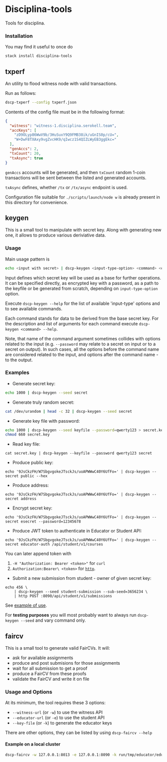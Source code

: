# Disciplina-tools

Tools for disciplina.

### Installation

You may find it useful to once do

```bash
stack install disciplina-tools
```

## txperf

An utility to flood witness node with valid transactions.

Run as follows:

```bash
dscp-txperf --config txperf.json
```

Contents of the config file must be in the following format:

```json
{
  "witness": "witness-1.disciplina.serokell.team",
  "accKeys": [
    "zD9OLyp86WwV9b/3HuSuxY9Q9FMB38ik/uGnIS0p/cU=",
    "W+DwF8TXAxy9vgZvcHK9/qIwcz1S4QIZLWyEB3ggEkc="
  ],
  "genAccs": 2,
  "txCount": 20,
  "txAsync": true
}
```

`genAccs` accounts will be generated, and then `txCount` random 1-coin transactions will be sent between the listed and generated accounts.

`txAsync` defines, whether `/tx` or `/tx/async` endpoint is used.

Configuration file suitable for `./scripts/launch/node w` is already present in this directory for convenience.

## keygen

This is a small tool to manipulate with secret key. Along with generating new one, it allows to produce various deriviative data.

### Usage

Main usage pattern is
```bash
echo <input with secret> | dscp-keygen <input-type-option> <command> <command-arguments>
```

Input defines which secret key will be used as a base for further operations.
It can be specified directly, as encrypted key with a password, as a path to the keyfile or be generated from scratch, depending on `input-type-option` option.

Execute `dscp-keygen --help` for the list of available 'input-type' options and to see available commands.

Each command stands for data to be derived from the base secret key. For the description and list of arguments for each command execute `dscp-keygen <command> --help`.

Note, that name of the command argument sometimes collides with options related to the input (e.g. `--password` may relate to a secret on input or to a secret on output).
In such cases, all the options before the command name are considered related to the input, and options after the command name - to the output.

### Examples

* Generate secret key:

```bash
echo 1000 | dscp-keygen --seed secret
```

* Generate truly random secret:

```bash
cat /dev/urandom | head -c 32 | dscp-keygen --seed secret
```

* Generate key file with password:

```bash
echo 1000 | dscp-keygen --seed keyfile --password=qwerty123 > secret.key
chmod 660 secret.key
```

* Read key file:

```base
cat secret.key | dscp-keygen --keyfile --password qwerty123 secret
```

* Produce public key:

```base
echo '9JsCkzFH/W7SbgvgokeJTsckJs/uoAPWWwC40Y6UfFo=' | dscp-keygen --secret public --hex
```

* Produce address:

```base
echo '9JsCkzFH/W7SbgvgokeJTsckJs/uoAPWWwC40Y6UfFo=' | dscp-keygen --secret address
```

* Encrypt secret key:

```base
echo '9JsCkzFH/W7SbgvgokeJTsckJs/uoAPWWwC40Y6UfFo=' | dscp-keygen --secret esecret --password=12345678
```

* Produce JWT token to authenticate in Educator or Student API:

```base
echo '9JsCkzFH/W7SbgvgokeJTsckJs/uoAPWWwC40Y6UfFo=' | dscp-keygen --secret educator-auth /api/student/v1/courses
```
You can later append token with
1. `-H "Authorization: Bearer <token>"` for `curl`
2. `Authorization:Bearer\ <token>` for [`http`](https://httpie.org/).

* Submit a new submission from student - owner of given secret key:

```base
echo 456 \
    | dscp-keygen --seed student-submission --sub-seed=3656234 \
    | http POST :8090/api/student/v1/submissions
```

See [example of use](/scripts/test/student-submissions-spam.sh).

For **testing purposes** you will most probably want to always run `dscp-keygen --seed` and vary command only.

## faircv

This is a small tool to generate valid FairCVs. It will:
- ask for available assignments
- produce and post submisions for those assignments
- wait for all submission to get a proof
- produce a FairCV from these proofs
- validate the FairCV and write it on file

### Usage and Options

At its minimum, the tool requires these 3 options:
- `--witness-url` (or `-w`)  to use the witness API
- `--educator-url` (or `-e`) to use the student API
- `--key-file` (or `-k`)     to generate the educator keys

There are other options, they can be listed by using `dscp-faircv --help`

#### Example on a local cluster
```bash
dscp-faircv -w 127.0.0.1:8013 -e 127.0.0.1:8090 -k run/tmp/educator/educator.key
```

